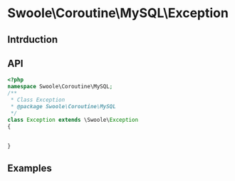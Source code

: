# Swoole\Coroutine\MySQL\Exception

## Intrduction

## API

```php
<?php
namespace Swoole\Coroutine\MySQL;
/**
 * Class Exception
 * @package Swoole\Coroutine\MySQL
 */
class Exception extends \Swoole\Exception
{
    
    
}


```

## Examples

